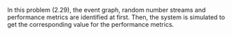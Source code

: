 In this problem (2.29), the event graph, random number streams and performance metrics are identified at first.
Then, the system is simulated to get the corresponding value
for the performance metrics.
